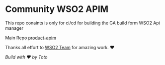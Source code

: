 # Community WSO2 APIM

This repo conaints is only for ci/cd for building the GA build form WSO2 Api manager

Main Repo [product-apim](https://github.com/wso2/product-apim)

Thanks all effort to [WSO2 Team](https://wso2.com/) for amazing work. ❤️

*Build with ❤️ by Toto*